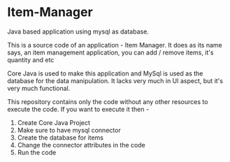 # Item-Manager
Java based application using mysql as database.

This is a source code of an application - Item Manager.
It does as its name says, an item management application, you can add / remove items, it's quantity and etc

Core Java is used to make this application and MySql is used as the database for the data manipulation.
It lacks very much in UI aspect, but it's very much functional.

This repository contains only the code without any other resources to execute the code.
If you want to execute it then -
1. Create Core Java Project
2. Make sure to have mysql connector
3. Create the database for items
4. Change the connector attributes in the code
5. Run the code
